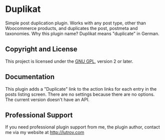 # Duplikat

Simple post duplication plugin. Works with any post type, other than Woocommerce products, and duplicates the post, postmeta and taxonomies. Why this plugin name? Duplikat means "duplicate" in German.

## Copyright and License

This project is licensed under the [GNU GPL](http://www.gnu.org/licenses/old-licenses/gpl-2.0.html), version 2 or later.

## Documentation

This plugin adds a "Duplicate" link to the action links for each entry in the posts listing screen. There are no settings because there are no options. The current version doesn't have an API.

## Professional Support

If you need professional plugin support from me, the plugin author, contact me via my website at http://lutrov.com
